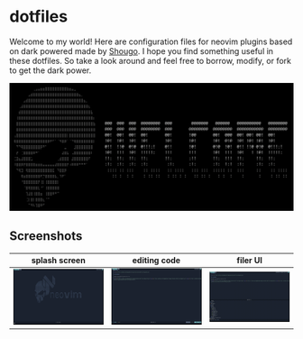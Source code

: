 # dotfiles
Welcome to my world! Here are configuration files for neovim plugins based on dark powered made by [Shougo](https://github.com/Shougo). I hope you find something useful in these dotfiles. So take a look around and feel free to borrow, modify, or fork to get the dark power.

<img src="https://github.com/tamago3keran/images/blob/main/dotfiles/image_01.png">

## Screenshots

|splash screen|editing code|filer UI|
|:--:|:--:|:--:|
|<img src="https://github.com/tamago3keran/images/blob/main/dotfiles/image_02.png">|<img src="https://github.com/tamago3keran/images/blob/main/dotfiles/image_03.png">|<img src="https://github.com/tamago3keran/images/blob/main/dotfiles/image_04.png">|
